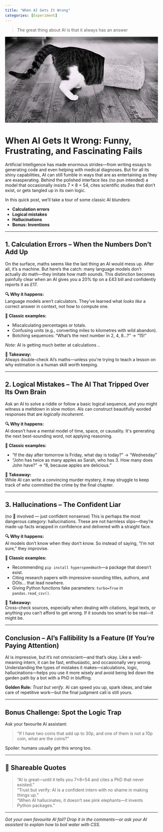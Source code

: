 ```yaml
---
title: "When AI Gets It Wrong"
categories: [Experiment]
---
```


<blockquote>
  <p>The great thing about AI is that it always has an answer</p>
</blockquote>

![Logo](/assets/images/hidden.jpg)

# When AI Gets It Wrong: Funny, Frustrating, and Fascinating Fails

Artificial Intelligence has made enormous strides—from writing essays to generating code and even helping with medical diagnoses. But for all its shiny capabilities, AI can still fumble in ways that are as entertaining as they are exasperating. Behind the polished interface lies (no pun intended) a model that occasionally insists 7 × 8 = 54, cites scientific studies that don’t exist, or gets tangled up in its own logic.

In this quick post, we’ll take a tour of some classic AI blunders:

- **Calculation errors**  
- **Logical mistakes**  
- **Hallucinations**
- **Bonus: Inventions**

---

## 1. Calculation Errors – When the Numbers Don’t Add Up

On the surface, maths seems like the last thing an AI would mess up. After all, it’s a machine. But here’s the catch: many language models don’t actually *do* math—they imitate how math *sounds*. This distinction becomes painfully clear when an AI gives you a 20% tip on a £43 bill and confidently reports it as £17.

**🔍 Why it happens:**  
Language models aren’t calculators. They’ve learned what *looks like* a correct answer in context, not how to compute one.

**📎 Classic examples:**
- Miscalculating percentages or totals.
- Confusing units (e.g., converting miles to kilometres with wild abandon).
- Botching sequences: “What’s the next number in 2, 4, 8…?” → “15!”

_Note_: AI is getting much better at calculations ..

**🧠 Takeaway:**  
Always double-check AI’s maths—unless you're trying to teach a lesson on why estimation is a human skill worth keeping.

---

## 2. Logical Mistakes – The AI That Tripped Over Its Own Brain

Ask an AI to solve a riddle or follow a basic logical sequence, and you might witness a meltdown in slow motion. AIs can construct beautifully worded responses that are *logically incoherent*.

**🔍 Why it happens:**  
AI doesn't have a mental model of time, space, or causality. It's generating the next best-sounding word, not applying reasoning.

**📎 Classic examples:**
- “If the day after tomorrow is Friday, what day is today?” → “Wednesday”  
- “John has twice as many apples as Sarah, who has 3. How many does John have?” → “8, because apples are delicious.”

**🧠 Takeaway:**  
While AI can write a convincing murder mystery, it may struggle to keep track of *who* committed the crime by the final chapter.

---

## 3. Hallucinations – The Confident Liar

 (no 🍄 involved — just confident nonsense)
This is perhaps the most dangerous category: hallucinations. These are not harmless slips—they’re made-up facts wrapped in confidence and delivered with a straight face.

**🔍 Why it happens:**  
AI models don’t know when they don’t know. So instead of saying, “I’m not sure,” they improvise.

**📎 Classic examples:**
- Recommending `pip install hyperspeedmath`—a package that doesn’t exist.
- Citing research papers with impressive-sounding titles, authors, and DOIs... that lead nowhere.
- Giving Python functions fake parameters: `turbo=True` in `pandas.read_csv()`.

**🧠 Takeaway:**  
Cross-check sources, especially when dealing with citations, legal texts, or anything you can’t afford to get wrong. If it sounds too smart to be real—it might be.

---

## Conclusion – AI’s Fallibility Is a Feature (If You’re Paying Attention)

AI is impressive, but it’s not omniscient—and that’s okay. Like a well-meaning intern, it can be fast, enthusiastic, and occasionally very wrong. Understanding the types of mistakes it makes—calculations, logic, hallucinations—helps you use it more wisely and avoid being led down the garden path by a bot with a PhD in bluffing.

**Golden Rule:** *Trust but verify*. AI can speed you up, spark ideas, and take care of repetitive work—but the final judgment call is still yours.

---

## Bonus Challenge: Spot the Logic Trap

Ask your favourite AI assistant:  
> “If I have two coins that add up to 30p, and one of them is not a 10p coin, what are the coins?”

Spoiler: humans usually get this wrong too.

---

## 📢 Shareable Quotes

> “AI is great—until it tells you 7×8=54 and cites a PhD that never existed.”  
> “Trust but verify: AI is a confident intern with no shame in making things up.”  
> “When AI hallucinates, it doesn’t see pink elephants—it invents Python packages.”

---

*Got your own favourite AI fail? Drop it in the comments—or ask your AI assistant to explain how to boil water with CSS.*
